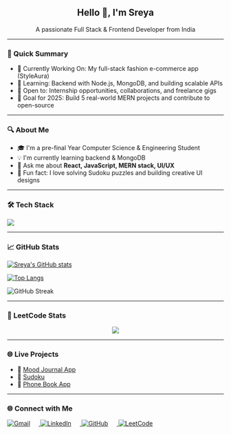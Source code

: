 <!-- Profile Header -->
<h2 align="center">Hello 👋, I'm Sreya</h2>

<p align="center">
A passionate Full Stack & Frontend Developer from India  
</p>

---
### 📌 Quick Summary 

- 🔭 Currently Working On: My full-stack fashion e-commerce app (StyleAura)  
- 🌱 Learning: Backend with Node.js, MongoDB, and building scalable APIs  
- 💼 Open to: Internship opportunities, collaborations, and freelance gigs  
- 🎯 Goal for 2025: Build 5 real-world MERN projects and contribute to open-source
---
### 🔍 About Me

- 🎓 I'm a pre-final Year Computer Science & Engineering Student  
- 💡 I'm currently learning backend & MongoDB  
- 💬 Ask me about **React, JavaScript, MERN stack, UI/UX**  
- 🧩 Fun fact: I love solving Sudoku puzzles and building creative UI designs  

---
### 🛠️ Tech Stack

<p align="left">
  <img src="https://skillicons.dev/icons?i=html,css,js,react,mongodb,java,python,github,vscode" />
</p>

---

### 📈 GitHub Stats

[![Sreya's GitHub stats](https://github-readme-stats.vercel.app/api?username=sreya1711&show_icons=true&theme=radical)](https://github.com/sreya1711)

[![Top Langs](https://github-readme-stats.vercel.app/api/top-langs/?username=sreya1711&layout=compact&theme=tokyonight)](https://github.com/sreya1711)

![GitHub Streak](https://streak-stats.demolab.com?user=sreya1711&theme=dark&hide_border=false)

--- 

### 🧠 LeetCode Stats

<p align="center">
  <img src="https://leetcard.jacoblin.cool/Sreya_11?ext=heatmap&theme=dark" />
</p>

---

### 🌐 Live Projects

- 🚀 [Mood Journal App](https://mood-journal-swart.vercel.app/)   
- 🧩 [Sudoku](https://sudoku11.vercel.app/) 
- 📘 [Phone Book App](https://phone-book-orpin.vercel.app/)
---

### 🌐 Connect with Me

<p align="left">
  <a href="mailto:sreyarajesh110805@gmail.com" target="_blank">
    <img src="https://img.icons8.com/fluency/28/gmail.png" alt="Gmail" style="margin-right:20px;" />
  </a>

  <a href="https://www.linkedin.com/in/sreya-rajesh11/" target="_blank">
    <img src="https://img.icons8.com/color/28/linkedin.png" alt="LinkedIn" style="margin-right:20px;" />
  </a>

  <a href="https://github.com/sreya1711" target="_blank">
    <img src="https://img.icons8.com/ios-glyphs/28/000000/github.png" alt="GitHub" style="margin-right:20px;" />
  </a>

  <a href="https://leetcode.com/u/Sreya_11/" target="_blank">
    <img src="https://img.icons8.com/external-tal-revivo-shadow-tal-revivo/28/external-level-up-your-coding-skills-and-quickly-land-a-job-logo-shadow-tal-revivo.png" alt="LeetCode" style="margin-right:20px;" />
  </a>
</p>


